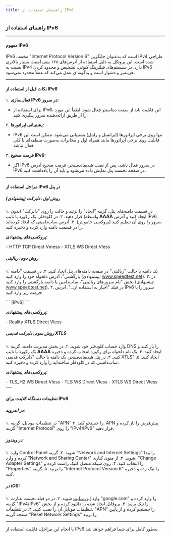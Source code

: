 ```yaml
---
title: راهنمای استفاده از IPv6
---
```


### راهنمای استفاده از IPv6

---

#### **مفهوم IPv6**
IPv6 مخفف "Internet Protocol Version 6" است که به‌عنوان جایگزین IPv4 طراحی شده است. این پروتکل به دلیل استفاده از آدرس‌های ۱۲۸ بیتی امنیت بسیار بالاتری نسبت به IPv4 دارد. در سیستم‌های فیلترینگ کنونی، تشخیص و محدود کردن IPv6 هزینه‌بر و دشوار است و به‌گونه‌ای عمل می‌کند که عملاً محدود نمی‌شود.

---

#### **نکات قبل از استفاده از IPv6**
۱. **فعال‌سازی IPv6 در سرور:**
   - برای استفاده از IPv6، این قابلیت باید از سمت دیتاسنتر فعال شود. لطفاً این مورد را از طریق ارائه‌دهنده سرور پیگیری کنید.

۲. **پشتیبانی اپراتورها:**
   - IPv6 تنها روی برخی اپراتورها (ایرانسل و رایتل) پشتیبانی می‌شود. ممکن است این قابلیت روی برخی اپراتورها مانند همراه اول و مخابرات به‌صورت منطقه‌ای یا کلی فعال نباشد.

۳. **فرمت صحیح IPv6:**
   - اگر IPv6 در سرور فعال باشد، پس از نصب هیدیفای‌منیجر، فرمت صحیح آدرس IPv6 در صفحه نخست پنل نمایش داده می‌شود و باید آن را یادداشت کنید.

---

#### **مراحل استفاده از IPv6 در پنل**

##### **روش اول: دایرکت (پیشنهادی)**
۱. در قسمت دامنه‌های پنل، گزینه "ایجاد" را بزنید و حالت را روی "دایرکت" (بدون واسطه) قرار دهید.
۲. در کلودفلر، یک رکورد با تایپ **AAAA** ایجاد کنید و آدرس IPv6 سرور را روی آن تنظیم کنید (پروکسی خاموش).
۳. آدرس ساب‌دامینی که ایجاد کرده‌اید را در قسمت دامنه وارد کرده و ذخیره کنید.

**پروکسی‌های پیشنهادی:**
<div align="left">
- HTTP TCP Direct Vmess
- XTLS WS Direct Vless
</div>

##### **روش دوم: ریالیتی**
۱. یک دامنه با حالت "ریالیتی" در صفحه دامنه‌های پنل ایجاد کنید.
۲. در قسمت "دامنه بازگشتی"، آدرس دلخواه خود را وارد کنید (پیشنهادی: www.speedtest.net).
۳. در بخش "نام سرورهای ریالیتی"، ساب‌دامین یا دامنه بازگشتی را وارد کنید (پیشنهادی: www.speedtest.net).
۴. در فیلد "اجبار به استفاده از..."، آدرس IPv6 سرور را با فرمت زیر وارد کنید:
<div align="left">
   ```
   [IPv6]
   ```
</div>

**پروکسی‌های پیشنهادی:**
<div align="left">
- Reality XTLS Direct Vless
</div>

##### **روش سوم: دایرکت قدیمی XTLS**
۱. وارد حساب کلودفلر خود شوید.
۲. در بخش مدیریت دامنه، گزینه DNS را باز کنید و یک رکورد با تایپ **AAAA** ایجاد کنید.
۳. یک نام دلخواه برای رکورد انتخاب کرده و ذخیره کنید.
۴. در پنل هیدیفای‌منیجر، یک دامنه با حالت "دایرکت قدیمی XTLS" ایجاد کنید.
۵. ساب‌دامینی که در کلودفلر ساخته‌اید را وارد کرده و ذخیره کنید.

**پروکسی‌های پیشنهادی:**
<div align="left">
- TLS_H2 WS Direct Vless
- TLS WS Direct Vless
- XTLS WS Direct Vless
</div>
---

#### **تنظیمات دستگاه کلاینت برای IPv6**

##### **در اندروید:**
۱. در تنظیمات موبایل، گزینه "APN" را جستجو کنید.
۲. APN پیش‌فرض را باز کرده و گزینه "Internet Protocol" را روی "IPv4/IPv6" قرار دهید.

##### **در ویندوز:**
۱. وارد Control Panel شوید.
۲. گزینه "Network and Internet Settings" را پیدا کرده و وارد "Network and Sharing Center" شوید.
۳. از منوی کناری، "Change Adapter Settings" را انتخاب کنید.
۴. روی شبکه متصل کلیک راست کرده و "Properties" را بزنید.
۵. گزینه "Internet Protocol Version 6" را تیک زده و ذخیره کنید.

##### **در iOS:**
۱. وارد [این سایت](https://mobileconfig.azurewebsites.net) شوید.
۲. در دو فیلد نخست عبارت "google.com" را وارد کرده و گزینه "IPv4/IPv6" را تیک بزنید.
۳. پروفایل ایجاد شده را دانلود کرده و از بخش تنظیمات موبایل آن را نصب کنید.
۴. در تنظیمات، "APN" را جستجو کرده و از پایین صفحه گزینه "Reset Network Settings" را بزنید.

---

با انجام این مراحل، قابلیت استفاده از IPv6 به‌طور کامل برای شما فراهم خواهد شد.

